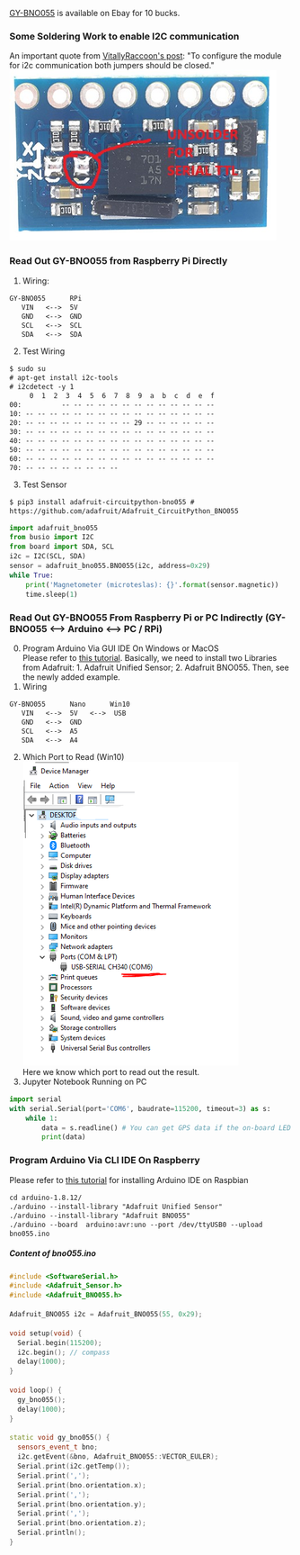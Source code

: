 [GY-BNO055](https://www.ebay.com/itm/172970055900) is available on Ebay for 10 bucks.<br>
### Some Soldering Work to enable I2C communication<br>  
An important quote from [VitallyRaccoon's post](https://forum.arduino.cc/index.php?topic=574580.0): "To configure the module for i2c communication both jumpers should be closed."<br>
![Soldering Problem](https://raw.githubusercontent.com/xg590/IoT/master/GY-BNO055/GY-BNO055_Soldering_Problem.jpg)
### Read Out GY-BNO055 from Raspberry Pi Directly
1. Wiring:
```
GY-BNO055      RPi      
   VIN   <-->  5V   
   GND   <-->  GND  
   SCL   <-->  SCL 
   SDA   <-->  SDA  
```
2. Test Wiring
```shell
$ sudo su
# apt-get install i2c-tools
# i2cdetect -y 1
     0  1  2  3  4  5  6  7  8  9  a  b  c  d  e  f
00:          -- -- -- -- -- -- -- -- -- -- -- -- --
10: -- -- -- -- -- -- -- -- -- -- -- -- -- -- -- --
20: -- -- -- -- -- -- -- -- -- 29 -- -- -- -- -- --
30: -- -- -- -- -- -- -- -- -- -- -- -- -- -- -- --
40: -- -- -- -- -- -- -- -- -- -- -- -- -- -- -- --
50: -- -- -- -- -- -- -- -- -- -- -- -- -- -- -- --
60: -- -- -- -- -- -- -- -- -- -- -- -- -- -- -- --
70: -- -- -- -- -- -- -- --
```
3. Test Sensor
```shell
$ pip3 install adafruit-circuitpython-bno055 # https://github.com/adafruit/Adafruit_CircuitPython_BNO055
```
```python
import adafruit_bno055
from busio import I2C
from board import SDA, SCL
i2c = I2C(SCL, SDA)
sensor = adafruit_bno055.BNO055(i2c, address=0x29)
while True: 
    print('Magnetometer (microteslas): {}'.format(sensor.magnetic))  
    time.sleep(1)
``` 
### Read Out GY-BNO055 From Raspberry Pi or PC Indirectly (GY-BNO055 <--> Arduino <--> PC / RPi)
0. Program Arduino Via GUI IDE On Windows or MacOS <br>
Please refer to [this tutorial](https://learn.adafruit.com/adafruit-bno055-absolute-orientation-sensor/arduino-code). Basically, we need to install two Libraries from Adafruit: 1. Adafruit Unified Sensor; 2. Adafruit BNO055. Then, see the newly added example. <br>
1. Wiring 
```
GY-BNO055      Nano      Win10
   VIN   <-->  5V   <-->  USB
   GND   <-->  GND  
   SCL   <-->  A5  
   SDA   <-->  A4            
```
2. Which Port to Read (Win10)<br>
![alt text](https://raw.githubusercontent.com/xg590/IoT/master/src/COM_6.png "COM6")<br>
Here we know which port to read out the result.<br>
3. Jupyter Notebook Running on PC
```python
import serial
with serial.Serial(port='COM6', baudrate=115200, timeout=3) as s:
    while 1:
        data = s.readline() # You can get GPS data if the on-board LED blinks.
        print(data)
```
### Program Arduino Via CLI IDE On Raspberry
Please refer to [this tutorial](https://github.com/xg590/IoT/blob/master/Arduino/README.md) for installing Arduino IDE on Raspbian
```
cd arduino-1.8.12/
./arduino --install-library "Adafruit Unified Sensor"
./arduino --install-library "Adafruit BNO055"
./arduino --board  arduino:avr:uno --port /dev/ttyUSB0 --upload bno055.ino
```
##### Content of bno055.ino
```cpp
#include <SoftwareSerial.h>  
#include <Adafruit_Sensor.h>
#include <Adafruit_BNO055.h>

Adafruit_BNO055 i2c = Adafruit_BNO055(55, 0x29); 

void setup(void) {
  Serial.begin(115200); 
  i2c.begin(); // compass
  delay(1000);
}

void loop() {  
  gy_bno055(); 
  delay(1000);
} 

static void gy_bno055() {
  sensors_event_t bno;
  i2c.getEvent(&bno, Adafruit_BNO055::VECTOR_EULER); 
  Serial.print(i2c.getTemp());
  Serial.print(',');
  Serial.print(bno.orientation.x);
  Serial.print(',');
  Serial.print(bno.orientation.y);
  Serial.print(',');
  Serial.print(bno.orientation.z);  
  Serial.println();  
} 
```
